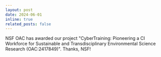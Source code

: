 ```yaml
---
layout: post
date: 2024-06-01
inline: true
related_posts: false
---
```

NSF OAC has awarded our project "CyberTraining: Pioneering a CI Workforce for Sustainable and Transdisciplinary Environmental Science Research (OAC:2417849)". Thanks, NSF!
